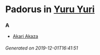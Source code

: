 # Padorus in [Yuru Yuri](https://myanimelist.net/manga/11593/Yuru_Yuri)

### A
* [Akari Akaza](https://github.com/shadow578/Padoru-Padoru/blob/master/table-of-contents/characters/AkariAkaza.md)

###### Generated on 2019-12-01T16:41:51
